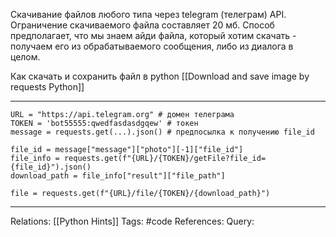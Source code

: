 Скачивание файлов любого типа через telegram (телеграм) API. Ограничение скачиваемого файла составляет 20 мб.
Способ предполагает, что мы знаем айди файла, который хотим скачать - получаем его из обрабатываемого сообщения, либо из диалога в целом. 

Как скачать и сохранить файл в python [[Download and save image by requests Python]] 

___
```
URL = "https://api.telegram.org" # домен телеграма
TOKEN = 'bot55555:qwedfasdasdgqew' # токен
message = requests.get(...).json() # предпосылка к получению file_id

file_id = message["message"]["photo"][-1]["file_id"]
file_info = requests.get(f"{URL}/{TOKEN}/getFile?file_id={file_id}").json()
download_path = file_info["result"]["file_path"]

file = requests.get(f"{URL}/file/{TOKEN}/{download_path}")
```
___
Relations: [[Python Hints]] 
Tags: #code
References: 
Query: 
